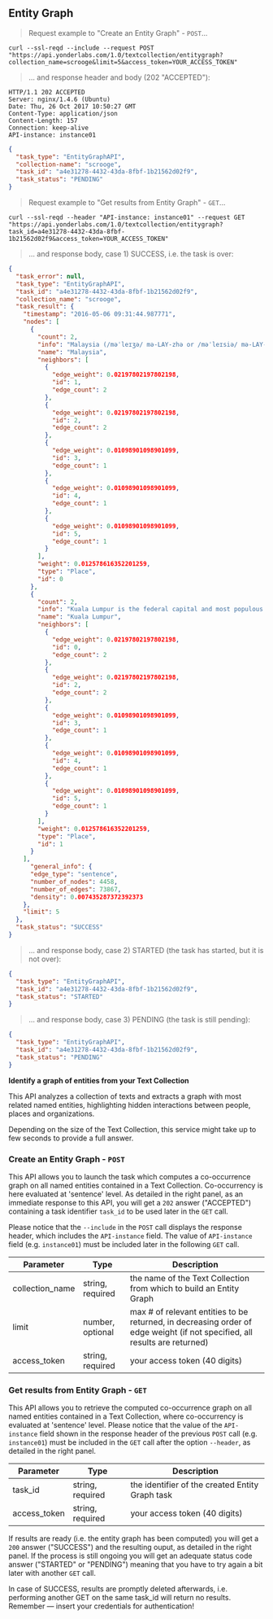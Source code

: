 ## Entity Graph 

> Request example to "Create an Entity Graph" - `POST`...


```shell
curl --ssl-reqd --include --request POST "https://api.yonderlabs.com/1.0/textcollection/entitygraph?collection_name=scrooge&limit=5&access_token=YOUR_ACCESS_TOKEN"
```


>... and response header and body (202 "ACCEPTED"):

```
HTTP/1.1 202 ACCEPTED
Server: nginx/1.4.6 (Ubuntu)
Date: Thu, 26 Oct 2017 10:50:27 GMT
Content-Type: application/json
Content-Length: 157
Connection: keep-alive
API-instance: instance01
```
```json
{
  "task_type": "EntityGraphAPI", 
  "collection-name": "scrooge", 
  "task_id": "a4e31278-4432-43da-8fbf-1b21562d02f9", 
  "task_status": "PENDING"
}
```

> Request example to "Get results from Entity Graph" - `GET`...


```shell
curl --ssl-reqd --header "API-instance: instance01" --request GET "https://api.yonderlabs.com/1.0/textcollection/entitygraph?task_id=a4e31278-4432-43da-8fbf-1b21562d02f9&access_token=YOUR_ACCESS_TOKEN"
```


>... and response body, case 1) SUCCESS, i.e. the task is over:

```json
{
  "task_error": null,
  "task_type": "EntityGraphAPI",
  "task_id": "a4e31278-4432-43da-8fbf-1b21562d02f9",
  "collection_name": "scrooge",
  "task_result": {
    "timestamp": "2016-05-06 09:31:44.987771",
    "nodes": [
      {
        "count": 2,
        "info": "Malaysia (/məˈleɪʒə/ mə-LAY-zhə or /məˈleɪsiə/ mə-LAY-see-ə) (Malaysian pronunciation: [məlejsiə]) is a federal constitutional monarchy located in [...]",
        "name": "Malaysia",
        "neighbors": [
          {
            "edge_weight": 0.02197802197802198,
            "id": 1,
            "edge_count": 2
          },
          {
            "edge_weight": 0.02197802197802198,
            "id": 2,
            "edge_count": 2
          },
          {
            "edge_weight": 0.01098901098901099,
            "id": 3,
            "edge_count": 1
          },
          {
            "edge_weight": 0.01098901098901099,
            "id": 4,
            "edge_count": 1
          },
          {
            "edge_weight": 0.01098901098901099,
            "id": 5,
            "edge_count": 1
          }
        ],
        "weight": 0.012578616352201259,
        "type": "Place",
        "id": 0
      },
      {
        "count": 2,
        "info": "Kuala Lumpur is the federal capital and most populous city in Malaysia [...]",
        "name": "Kuala Lumpur",
        "neighbors": [
          {
            "edge_weight": 0.02197802197802198,
            "id": 0,
            "edge_count": 2
          },
          {
            "edge_weight": 0.02197802197802198,
            "id": 2,
            "edge_count": 2
          },
          {
            "edge_weight": 0.01098901098901099,
            "id": 3,
            "edge_count": 1
          },
          {
            "edge_weight": 0.01098901098901099,
            "id": 4,
            "edge_count": 1
          },
          {
            "edge_weight": 0.01098901098901099,
            "id": 5,
            "edge_count": 1
          }
        ],
        "weight": 0.012578616352201259,
        "type": "Place",
        "id": 1
      }
    ],
      "general_info": {
      "edge_type": "sentence",
      "number_of_nodes": 4458,
      "number_of_edges": 73867,
      "density": 0.007435287372392373
    },
    "limit": 5
  },
  "task_status": "SUCCESS"
}      
```




>... and response body, case 2) STARTED (the task has started, but it is not over):

```json
{
  "task_type": "EntityGraphAPI", 
  "task_id": "a4e31278-4432-43da-8fbf-1b21562d02f9", 
  "task_status": "STARTED"
}
```

>... and response body, case 3) PENDING (the task is still pending):

```json
{
  "task_type": "EntityGraphAPI", 
  "task_id": "a4e31278-4432-43da-8fbf-1b21562d02f9", 
  "task_status": "PENDING"
}
```


**Identify a graph of entities from your Text Collection**

This API analyzes a collection of texts and extracts a graph with most related named entities, highlighting hidden interactions between people, places and organizations.



<aside class="notice">
Depending on the size of the Text Collection, this service might take up to few seconds to provide a full answer.  
</aside>

### Create an Entity Graph - `POST`

This API allows you to launch the task which computes a co-occurrence graph on all named entities contained in a Text Collection.
Co-occurrency is here evaluated at 'sentence' level.
As detailed in the right panel, as an immediate response to this API, you will get a `202` answer ("ACCEPTED") containing a task identifier `task_id` to be used later in the `GET` call. 

Please notice that the `--include` in the `POST` call displays the response header, which includes the `API-instance` field. The value of `API-instance` field (e.g. `instance01`) must be included later in the following `GET` call.

Parameter | Type | Description | 
--------- | ------- | ----------- | 
collection_name | string, required | the name of the Text Collection from which to build an Entity Graph | 
limit	| number, optional	| max # of relevant entities to be returned, in decreasing order of edge weight (if not specified, all results are returned)
access_token | string, required | your access token (40 digits) |



### Get results from Entity Graph - `GET`

This API allows you to retrieve the computed co-occurrence graph on all named entities contained in a Text Collection, where co-occurrency is evaluated at 'sentence' level.
Please notice that the value of the `API-instance` field shown in the response header of the previous `POST` call (e.g. `instance01`) must be included in the `GET` call after the option `--header`, as detailed in the right panel.


Parameter | Type | Description | 
--------- | ------- | ----------- | 
task_id | string, required | the identifier of the created Entity Graph task| 
access_token | string, required | your access token (40 digits) |

If results are ready (i.e. the entity graph has been computed) you will get a `200` answer ("SUCCESS") and the resulting ouput, as detailed in the right panel.
If the process is still ongoing you will get an adequate status code answer ("STARTED" or "PENDING") meaning that you have to try again a bit later with another `GET` call. 

<aside class="notice">
In case of SUCCESS, results are promptly deleted afterwards, i.e. performing another GET on the same task_id will return no results.
</aside>

<aside class="success">
Remember — insert your credentials for authentication!
</aside>